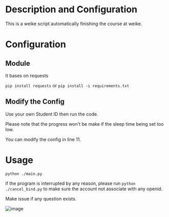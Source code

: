 # Description and Configuration
This is a weike script automatically finishing the course at weike.
# Configuration
## Module

It bases on requests

```pip install requests```
or
```pip install -i requirements.txt```

## Modify the Config
Use your own Student ID then run the code.

Please note that the progress won't be make if the sleep time being set too low.

You can modify the config in line 11.

# Usage

```python ./main.py```

if the program is interrupted by any reason, please run ```python ./cancel_bind.py``` to make sure the account not associate with any openid.

Make issue if any question exists.

![image](https://user-images.githubusercontent.com/77989499/230560632-97563819-e665-477b-a940-6088981b9e02.png)
